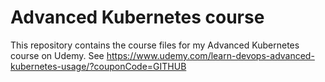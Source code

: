 # Advanced Kubernetes course
This repository contains the course files for my Advanced Kubernetes course on Udemy. See https://www.udemy.com/learn-devops-advanced-kubernetes-usage/?couponCode=GITHUB
